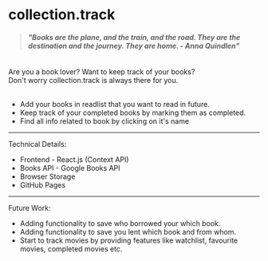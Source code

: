# collection.track
> #### *"Books are the plane, and the train, and the road. They are the destination and the journey. They are home. - Anna Quindlen"*
 
<br/>
Are you a book lover? Want to keep track of your books?
<br/>Don't worry collection.track is always there for you.
<br/><br/>

* Add your books in readlist that you want to read in future.
* Keep track of your completed books by marking them as completed.
* Find all info related to book by clicking on it's name 

<hr/>

Technical Details: 
 - Frontend - React.js (Context API)
 - Books API - Google Books API
 - Browser Storage
 - GitHub Pages

<hr/>

Future Work: 
- Adding functionality to save who borrowed your which book.
- Adding functionality to save you lent which book and from whom.
- Start to track movies by providing features like watchlist, favourite movies, completed movies etc.


